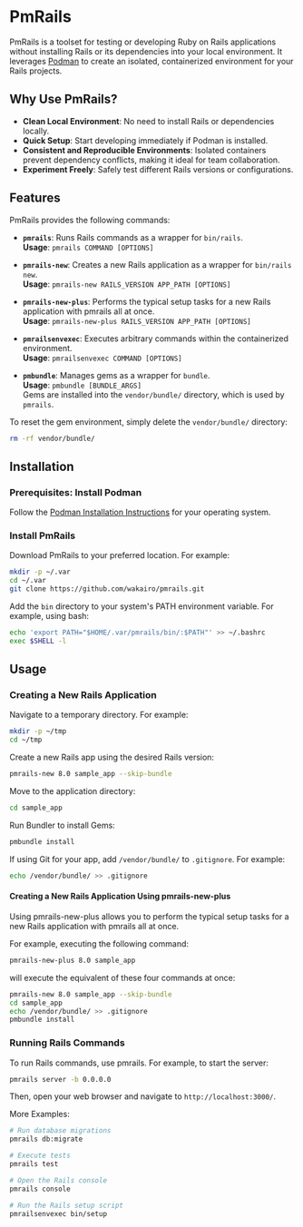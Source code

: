# PmRails

PmRails is a toolset for testing or developing Ruby on Rails applications
without installing Rails or its dependencies into your local environment.
It leverages [Podman](https://docs.podman.io/en/latest/)
to create an isolated, containerized environment for your Rails projects.

## Why Use PmRails?

- **Clean Local Environment**: No need to install Rails or dependencies locally.
- **Quick Setup**: Start developing immediately if Podman is installed.
- **Consistent and Reproducible Environments**: Isolated containers prevent dependency conflicts, making it ideal for team collaboration.
- **Experiment Freely**: Safely test different Rails versions or configurations.

## Features

PmRails provides the following commands:

- **`pmrails`**: Runs Rails commands as a wrapper for `bin/rails`.\
  **Usage**: `pmrails COMMAND [OPTIONS]`

- **`pmrails-new`**: Creates a new Rails application as a wrapper for `bin/rails new`.\
  **Usage**: `pmrails-new RAILS_VERSION APP_PATH [OPTIONS]`

- **`pmrails-new-plus`**: Performs the typical setup tasks for a new Rails application with pmrails all at once.\
  **Usage**: `pmrails-new-plus RAILS_VERSION APP_PATH [OPTIONS]`

- **`pmrailsenvexec`**: Executes arbitrary commands within the containerized environment.\
  **Usage**: `pmrailsenvexec COMMAND [OPTIONS]`

- **`pmbundle`**: Manages gems as a wrapper for `bundle`.\
  **Usage**: `pmbundle [BUNDLE_ARGS]`\
  Gems are installed into the `vendor/bundle/` directory, which is used by `pmrails`.

To reset the gem environment, simply delete the `vendor/bundle/` directory:

```sh
rm -rf vendor/bundle/
```

## Installation

### Prerequisites: Install Podman

Follow the [Podman Installation Instructions](https://podman.io/docs/installation) for your operating system.

### Install PmRails

Download PmRails to your preferred location. For example:

```sh
mkdir -p ~/.var
cd ~/.var
git clone https://github.com/wakairo/pmrails.git
```

 Add the `bin` directory to your system's PATH environment variable. For example, using bash:

 ```sh
 echo 'export PATH="$HOME/.var/pmrails/bin/:$PATH"' >> ~/.bashrc
 exec $SHELL -l
 ```


## Usage

### Creating a New Rails Application

Navigate to a temporary directory. For example:

```sh
mkdir -p ~/tmp
cd ~/tmp
```

Create a new Rails app using the desired Rails version:

```sh
pmrails-new 8.0 sample_app --skip-bundle
```

Move to the application directory:

```sh
cd sample_app
```

Run Bundler to install Gems:

```sh
pmbundle install
```

If using Git for your app, add `/vendor/bundle/` to `.gitignore`. For example:

```sh
echo /vendor/bundle/ >> .gitignore
```

#### Creating a New Rails Application Using pmrails-new-plus

Using pmrails-new-plus allows you to perform the typical setup tasks for a new Rails application with pmrails all at once.

For example, executing the following command:

```sh
pmrails-new-plus 8.0 sample_app
```

will execute the equivalent of these four commands at once:

```sh
pmrails-new 8.0 sample_app --skip-bundle
cd sample_app
echo /vendor/bundle/ >> .gitignore
pmbundle install
```

### Running Rails Commands

To run Rails commands, use pmrails. For example, to start the server:

```sh
pmrails server -b 0.0.0.0
```

Then, open your web browser and navigate to `http://localhost:3000/`.

More Examples:

```sh
# Run database migrations
pmrails db:migrate

# Execute tests
pmrails test

# Open the Rails console
pmrails console

# Run the Rails setup script
pmrailsenvexec bin/setup
```
